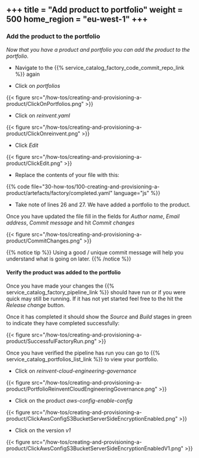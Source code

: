 +++
title = "Add product to portfolio"
weight = 500
home_region = "eu-west-1"
+++
---


### Add the product to the portfolio

_Now that you have a product and portfolio you can add the product to the portfolio._

- Navigate to the {{% service_catalog_factory_code_commit_repo_link %}} again

- Click on *portfolios*

{{< figure src="/how-tos/creating-and-provisioning-a-product/ClickOnPortfolios.png" >}}

- Click on *reinvent.yaml*

{{< figure src="/how-tos/creating-and-provisioning-a-product/ClickOnreinvent.png" >}}

- Click *Edit*

{{< figure src="/how-tos/creating-and-provisioning-a-product/ClickEdit.png" >}}

- Replace the contents of your file with this:

{{% code file="30-how-tos/100-creating-and-provisioning-a-product/artefacts/factory/completed.yaml" language="js" %}}

- Take note of lines 26 and 27.  We have added a portfolio to the product.

Once you have updated the file fill in the fields for *Author name*, *Email address*, *Commit message* and hit 
*Commit changes*

{{< figure src="/how-tos/creating-and-provisioning-a-product/CommitChanges.png" >}}

{{% notice tip %}}
Using a good / unique commit message will help you understand what is going on later.
{{% /notice %}}

#### Verify the product was added to the portfolio

Once you have made your changes the {{% service_catalog_factory_pipeline_link %}} should have run or if you were quick 
may still be running.  If it has not yet started feel free to the hit the *Release change* button.

Once it has completed it should show the *Source* and *Build* stages in green to indicate they have completed 
successfully:

{{< figure src="/how-tos/creating-and-provisioning-a-product/SuccessfulFactoryRun.png" >}}

Once you have verified the pipeline has run you can go to {{% service_catalog_portfolios_list_link %}} to view your
portfolio.

- Click on *reinvent-cloud-engineering-governance*

{{< figure src="/how-tos/creating-and-provisioning-a-product/PortfolioReinventCloudEngineeringGovernance.png" >}}


- Click on the product *aws-config-enable-config*

{{< figure src="/how-tos/creating-and-provisioning-a-product/ClickAwsConfigS3BucketServerSideEncryptionEnabled.png" >}}

- Click on the version *v1*

{{< figure src="/how-tos/creating-and-provisioning-a-product/ClickAwsConfigS3BucketServerSideEncryptionEnabledV1.png" >}}
